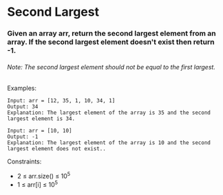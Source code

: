 # Second Largest

### Given an array arr, return the second largest element from an array. If the second largest element doesn't exist then return -1.

###### Note: The second largest element should not be equal to the first largest.


Examples:
```
Input: arr = [12, 35, 1, 10, 34, 1]
Output: 34
Explanation: The largest element of the array is 35 and the second largest element is 34.
```
```
Input: arr = [10, 10]
Output: -1
Explanation: The largest element of the array is 10 and the second largest element does not exist..
```

Constraints:

- 2 ≤ arr.size() ≤ 10<sup>5</sup>
- 1 ≤ arr[i] ≤ 10<sup>5</sup>
